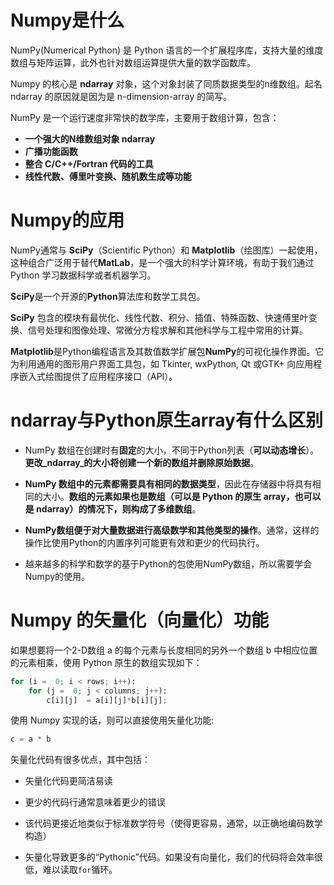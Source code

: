 ﻿# Numpy是什么
NumPy(Numerical Python) 是 Python 语言的一个扩展程序库，支持大量的维度数组与矩阵运算，此外也针对数组运算提供大量的数学函数库。

Numpy 的核心是 **ndarray** 对象，这个对象封装了同质数据类型的n维数组。起名 ndarray 的原因就是因为是 n-dimension-array 的简写。

NumPy 是一个运行速度非常快的数学库，主要用于数组计算，包含：

-   **一个强大的N维数组对象 ndarray**
-   **广播功能函数**
-   **整合 C/C++/Fortran 代码的工具**
-   **线性代数、傅里叶变换、随机数生成等功能**
# Numpy的应用
NumPy通常与 **SciPy**（Scientific Python）和 **Matplotlib**（绘图库）一起使用， 这种组合广泛用于替代**MatLab**，是一个强大的科学计算环境，有助于我们通过 Python 学习数据科学或者机器学习。

**SciPy**是一个开源的**Python**算法库和数学工具包。

**SciPy** 包含的模块有最优化、线性代数、积分、插值、特殊函数、快速傅里叶变换、信号处理和图像处理、常微分方程求解和其他科学与工程中常用的计算。

**Matplotlib**是Python编程语言及其数值数学扩展包**NumPy**的可视化操作界面。它为利用通用的图形用户界面工具包，如 Tkinter, wxPython, Qt 或GTK+ 向应用程序嵌入式绘图提供了应用程序接口（API）。

#  ndarray与Python原生array有什么区别
-   NumPy 数组在创建时有**固定**的大小，不同于Python列表（**可以动态增长**）。**更改_ndarray_的大小将创建一个新的数组并删除原始数据**。
    
-   **NumPy 数组中的元素都需要具有相同的数据类型**，因此在存储器中将具有相同的大小。**数组的元素如果也是数组（可以是 Python 的原生 array，也可以是 ndarray）的情况下，则构成了多维数组**。  
    
-   **NumPy数组便于对大量数据进行高级数学和其他类型的操作**。通常，这样的操作比使用Python的内置序列可能更有效和更少的代码执行。
    
-   越来越多的科学和数学的基于Python的包使用NumPy数组，所以需要学会Numpy的使用。
# Numpy 的矢量化（向量化）功能

如果想要将一个2-D数组 a 的每个元素与长度相同的另外一个数组 b 中相应位置的元素相乘，使用 Python 原生的数组实现如下：
```python
for (i =  0; i < rows; i++):  
	for (j =  0; j < columns; j++):  
		c[i][j]  = a[i][j]*b[i][j]; 
```
使用 Numpy 实现的话，则可以直接使用矢量化功能:
```python
c = a * b
```

矢量化代码有很多优点，其中包括：

-   矢量化代码更简洁易读
    
-   更少的代码行通常意味着更少的错误
    
-   该代码更接近地类似于标准数学符号（使得更容易，通常，以正确地编码数学构造）
    
-   矢量化导致更多的“Pythonic”代码。如果没有向量化，我们的代码将会效率很低，难以读取`for`循环。

